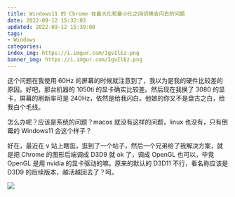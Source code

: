 ```yaml
---
title: Windows11 的 Chrome 在最大化和最小化之间切换会闪白的问题
date: 2022-09-12 15:32:03
updated: 2022-09-12 15:39:08
tags:
- Windows
categories:
index_img: https://i.imgur.com/IgvIlEz.png
banner_img: https://i.imgur.com/IgvIlEz.png
---
```


这个问题在我使用 60Hz 的屏幕的时候就注意到了，我以为是我的硬件比较差的原因。好吧，那台机器的 1050ti 的显卡确实比较差。然后现在我换了 3080 的显卡，屏幕的刷新率可是 240Hz，依然是给我闪白。他娘的你又不是盘古之白，给我白个毛线。

怎么办呢？应该是系统的问题？macos 就没有这样的问题，linux 也没有，只有倒霉的 Windows11 会这个样子？

好在，最近在 v 站上瞎逛，逛到了一个帖子，然后一个兄弟给了我解决方案，就是把 Chrome 的图形后端调成 D3D9 就 ok 了，调成 OpenGL 也可以，毕竟 OpenGL 是用 nvidia 的显卡驱动的嘛。原来的默认的 D3D11 不行，看名称应该是 D3D9 的后续版本，越活越回去了？呵。

![](https://i.imgur.com/0QID1WX.png)
